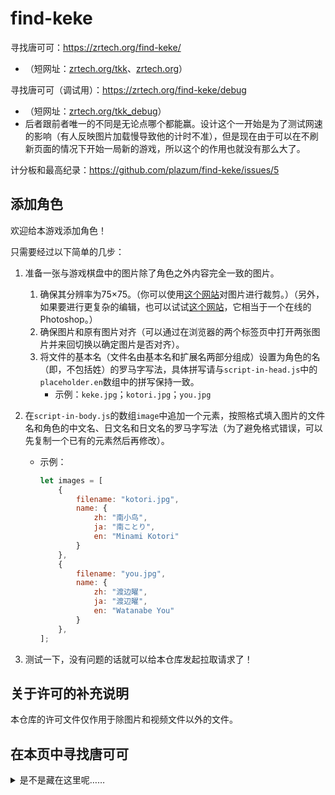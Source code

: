 # find-keke
寻找唐可可：https://zrtech.org/find-keke/
- （短网址：[zrtech.org/tkk](https://zrtech.org/tkk)、[zrtech.org](https://zrtech.org)）

寻找唐可可（调试用）：https://zrtech.org/find-keke/debug
- （短网址：[zrtech.org/tkk_debug](https://zrtech.org/tkk_debug)）
- 后者跟前者唯一的不同是无论点哪个都能赢。设计这个一开始是为了测试网速的影响（有人反映图片加载慢导致他的计时不准），但是现在由于可以在不刷新页面的情况下开始一局新的游戏，所以这个的作用也就没有那么大了。

计分板和最高纪录：https://github.com/plazum/find-keke/issues/5

## 添加角色
欢迎给本游戏添加角色！

只需要经过以下简单的几步：

1. 准备一张与游戏棋盘中的图片除了角色之外内容完全一致的图片。
   1. 确保其分辨率为75×75。（你可以使用[这个网站](https://www.iloveimg.com/zh-cn/crop-image)对图片进行裁剪。）（另外，如果要进行更复杂的编辑，也可以试试[这个网站](https://www.photopea.com)，它相当于一个在线的Photoshop。）
   2. 确保图片和原有图片对齐（可以通过在浏览器的两个标签页中打开两张图片并来回切换以确定图片是否对齐）。
   3. 将文件的基本名（文件名由基本名和扩展名两部分组成）设置为角色的名（即，不包括姓）的罗马字写法，具体拼写请与`script-in-head.js`中的`placeholder.en`数组中的拼写保持一致。
      - 示例：`keke.jpg`；`kotori.jpg`；`you.jpg`

2. 在`script-in-body.js`的数组`image`中追加一个元素，按照格式填入图片的文件名和角色的中文名、日文名和日文名的罗马字写法（为了避免格式错误，可以先复制一个已有的元素然后再修改）。
   - 示例：
     ```javascript
     let images = [
         {
             filename: "kotori.jpg",
             name: {
                 zh: "南小鸟",
                 ja: "南ことり",
                 en: "Minami Kotori"
             }
         },
         {
             filename: "you.jpg",
             name: {
                 zh: "渡边曜",
                 ja: "渡辺曜",
                 en: "Watanabe You"
             }
         },
     ];
     ```

3. 测试一下，没有问题的话就可以给本仓库发起拉取请求了！

## 关于许可的补充说明
本仓库的许可文件仅作用于除图片和视频文件以外的文件。

## 在本页中寻找唐可可
<details><summary>是不是藏在这里呢……</summary>
被你发现啦！

![keke-big.jpg](https://repository-images.githubusercontent.com/431044681/bbb358a6-de45-4d8a-b29b-f17cca522403)
</details>
